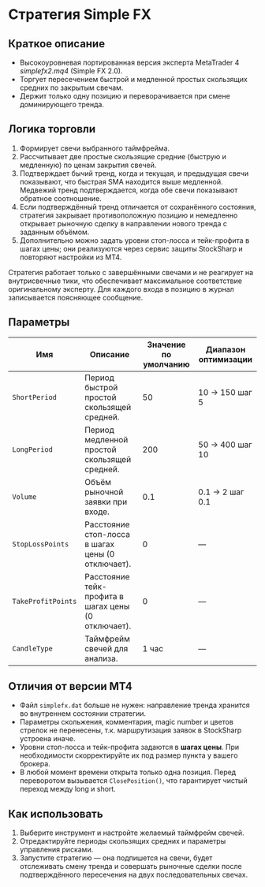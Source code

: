 # Стратегия Simple FX

## Краткое описание
- Высокоуровневая портированная версия эксперта MetaTrader 4 *simplefx2.mq4* (Simple FX 2.0).
- Торгует пересечением быстрой и медленной простых скользящих средних по закрытым свечам.
- Держит только одну позицию и переворачивается при смене доминирующего тренда.

## Логика торговли
1. Формирует свечи выбранного таймфрейма.
2. Рассчитывает две простые скользящие средние (быструю и медленную) по ценам закрытия свечей.
3. Подтверждает бычий тренд, когда и текущая, и предыдущая свечи показывают, что быстрая SMA находится выше медленной. Медвежий тренд подтверждается, когда обе свечи показывают обратное соотношение.
4. Если подтверждённый тренд отличается от сохранённого состояния, стратегия закрывает противоположную позицию и немедленно открывает рыночную сделку в направлении нового тренда с заданным объёмом.
5. Дополнительно можно задать уровни стоп-лосса и тейк-профита в шагах цены; они реализуются через сервис защиты StockSharp и повторяют настройки из MT4.

Стратегия работает только с завершёнными свечами и не реагирует на внутрисвечные тики, что обеспечивает максимальное соответствие оригинальному эксперту. Для каждого входа в позицию в журнал записывается поясняющее сообщение.

## Параметры
| Имя | Описание | Значение по умолчанию | Диапазон оптимизации |
| --- | --- | --- | --- |
| `ShortPeriod` | Период быстрой простой скользящей средней. | 50 | 10 → 150 шаг 5 |
| `LongPeriod` | Период медленной простой скользящей средней. | 200 | 50 → 400 шаг 10 |
| `Volume` | Объём рыночной заявки при входе. | 0.1 | 0.1 → 2 шаг 0.1 |
| `StopLossPoints` | Расстояние стоп-лосса в шагах цены (0 отключает). | 0 | — |
| `TakeProfitPoints` | Расстояние тейк-профита в шагах цены (0 отключает). | 0 | — |
| `CandleType` | Таймфрейм свечей для анализа. | 1 час | — |

## Отличия от версии MT4
- Файл `simplefx.dat` больше не нужен: направление тренда хранится во внутреннем состоянии стратегии.
- Параметры скольжения, комментария, magic number и цветов стрелок не перенесены, т.к. маршрутизация заявок в StockSharp устроена иначе.
- Уровни стоп-лосса и тейк-профита задаются в **шагах цены**. При необходимости скорректируйте их под размер пункта у вашего брокера.
- В любой момент времени открыта только одна позиция. Перед переворотом вызывается `ClosePosition()`, что гарантирует чистый переход между long и short.

## Как использовать
1. Выберите инструмент и настройте желаемый таймфрейм свечей.
2. Отредактируйте периоды скользящих средних и параметры управления рисками.
3. Запустите стратегию — она подпишется на свечи, будет отслеживать смену тренда и совершать рыночные сделки после подтверждённого пересечения на двух последовательных свечах.
